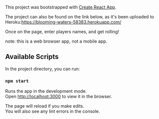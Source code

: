 This project was bootstrapped with [Create React App](https://github.com/facebook/create-react-app).






The project can also be found on the link below, as it's been uploaded to Heroku:https://blooming-waters-58383.herokuapp.com/

Once on the page, enter players names, and get rolling!

note: this is a web browser app, not a mobile app. 






## Available Scripts

In the project directory, you can run:

### `npm start`

Runs the app in the development mode.<br />
Open [http://localhost:3000](http://localhost:3000) to view it in the browser.

The page will reload if you make edits.<br />
You will also see any lint errors in the console.


